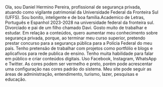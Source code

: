 Ola, sou Daniel Hermino Pereira, profissional de segurança privada, atuando como vigilante patrimonial da Universidade Federal da Fronteira Sul (UFFS). Sou bonito, inteligente e de boa família.Academico de Letras, Português e Espanhol 2023-2028 na universidade federal da fronteira sul. Divorciado e pai de um filho chamado Davi. Gosto muito de trabalhar e estudar. Em relação a conteúdos, quero aumentar meu conhecimento sobre segurança privada, porque, ao terminar meu curso superior, pretendo prestar concurso para a segurança pública para a  Polícia Federal do meu país. Tenho pretensão de trabalhar com projetos como portfólio e blogs e aplicafivos para rede publica de ensino. Tenho muita habilidade para falar em público e criar conteúdos digitais. Uso Facebook, Instagram, WhatsApp e Twitter. As cores podem ser vermelho e preto, porém pode acrescentar uma configuração nas cores padrão do sistema. Meu site pode seguir as áreas de administração, entendimento, turismo, lazer, pesquisas e educação.
